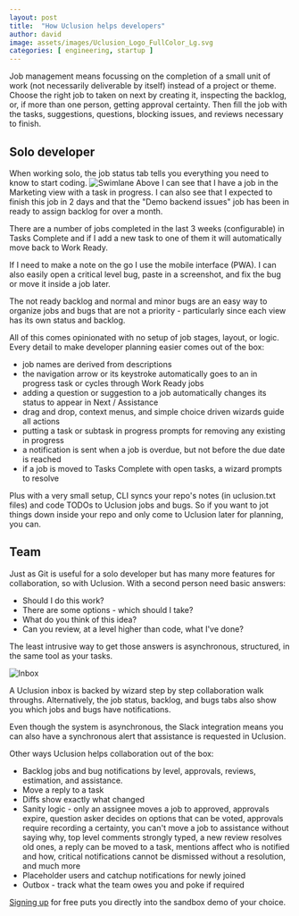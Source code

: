 ```yaml
---
layout: post
title:  "How Uclusion helps developers"
author: david
image: assets/images/Uclusion_Logo_FullColor_Lg.svg
categories: [ engineering, startup ]
---
```

Job management means focussing on the completion of a small unit of work (not necessarily deliverable by itself) 
instead of a project or theme. Choose the right job to taken on next by creating it, inspecting
the backlog, or, if more than one person, getting approval certainty. Then fill the job 
with the tasks, suggestions, questions, blocking issues, and reviews necessary
to finish.

## Solo developer
When working solo, the job status tab tells you everything you need to know to start coding.
<img src="{{ site.baseurl }}/assets/images/mySwimlane.png" alt="Swimlane" />
Above I can see that I have a job in the Marketing view with a task in progress. I can also see
that I expected to finish this job in 2 days and that the "Demo backend issues" job has been in
ready to assign backlog for over a month.

There are a number of jobs completed in the last 3 weeks (configurable) in Tasks Complete and
if I add a new task to one of them it will automatically move back to Work Ready.

If I need to make a note on the go I use the mobile interface (PWA). I can also easily
open a critical level bug, paste in a screenshot, and fix the bug or move it inside a job later.

The not ready backlog and normal and minor bugs are an easy way to organize jobs and bugs that
are not a priority - particularly since each view has its own status and backlog.

All of this comes opinionated with no setup of job stages, layout, or logic. Every detail
to make developer planning easier comes out of the box: 
* job names are derived from descriptions
* the navigation arrow or its keystroke automatically goes to an in progress task or cycles through Work Ready jobs
* adding a question or suggestion to a job automatically changes its status to appear in Next / Assistance
* drag and drop, context menus, and simple choice driven wizards guide all actions
* putting a task or subtask in progress prompts for removing any existing in progress
* a notification is sent when a job is overdue, but not before the due date is reached
* if a job is moved to Tasks Complete with open tasks, a wizard prompts to resolve

Plus with a very small setup, CLI syncs your repo's notes (in uclusion.txt files) and 
code TODOs to Uclusion jobs and bugs. So if you want to jot things down inside your repo and only
come to Uclusion later for planning, you can.

## Team
Just as Git is useful for a solo developer but has many more features for collaboration, so
with Uclusion. With a second person need basic answers:
* Should I do this work? 
* There are some options - which should I take? 
* What do you think of this idea? 
* Can you review, at a level higher than code, what I've done?

The least intrusive way to get those answers is asynchronous, structured, in the same tool as your tasks. 

<img src="{{ site.baseurl }}/assets/images/inbox.png" alt="Inbox" />

A Uclusion inbox is backed by wizard step by step collaboration walk throughs. Alternatively,
the job status, backlog, and bugs tabs also show you which jobs and bugs have notifications.

Even though the system is asynchronous, the Slack integration means you can also have a 
synchronous alert that assistance is requested in Uclusion.

Other ways Uclusion helps collaboration out of the box:
* Backlog jobs and bug notifications by level, approvals, reviews, estimation, and assistance.
* Move a reply to a task
* Diffs show exactly what changed
* Sanity logic - only an assignee moves a job to approved, approvals expire, 
question asker decides on options that can be voted, approvals require
recording a certainty, you can't move a job to assistance without saying
why, top level comments strongly typed, a new review
resolves old ones, a reply can be moved to a task, mentions
affect who is notified and how, critical notifications cannot be 
dismissed without a resolution, and much more
* Placeholder users and catchup notifications for newly joined
* Outbox - track what the team owes you and poke if required

[Signing up](https://uclusion.com) for free puts you directly into the sandbox demo of your choice.







